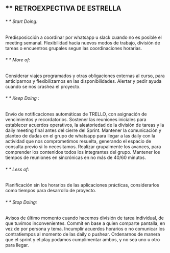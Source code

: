## ** RETROEXPECTIVA DE ESTRELLA

###### * * Start Doing: 
Predisposicción a coordinar por whatsapp u slack cuando no es posible el meeting semanal.
Flexibilidad hacia nuevos modos de trabajo, división de tareas o encuentros grupales segun las coordinaciones horarias.

###### * * More of: 
Considerar viajes programados y otras obligaciones externas al curso, para anticiparnos y flexibilizarnos en las disponibilidades.
Alertar y pedir ayuda cuando se nos crashea el proyecto.

###### * * Keep Doing : 
Envío de notificaciones automáticas de TRELLO, con asignación de vencimientos y recordatorios.
Sostener las reuniones iniciales para establecer acuerdos operativos, la aleatoriedad de la división de tareas y la daily meeting final antes del cierre del Sprint.
Mantener la comunicación y planteo de dudas en el grupo de whatsapp para llegar a las daily con la actividad que nos comprometimos resuelta, generando el espacio de consulta previo si lo necesitamos.
Realizar grupalmente los avances, para comprender los contenidos todos los integrantes del grupo.
Mantener los tiempos de reuniones en sincrónicas en no más de 40/60 minutos.

###### * * Less of: 
Planificación sin los horarios de las aplicaciones prácticas, considerarlos como tiempos para desarrollo de proyecto.

###### * * Stop Doing: 
Avisos de último momento cuando hacemos división de tarea individual, de que tuvimos inconvenientes.
Commit en base a quien comparte pantalla, en  vez de por persona y tema.
Incumplir acuerdos horarios o no comunicar los contratiempos al momento de las daily o pushear.
Ordenarnos de manera que el sprint y el play podamos cumplimentar ambos, y no sea uno u otro para llegar.